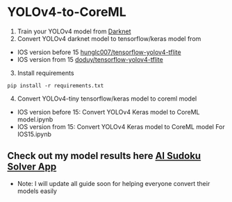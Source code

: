 # YOLOv4-to-CoreML

1. Train your YOLOv4 model from [Darknet](https://github.com/AlexeyAB/darknet)
2. Convert YOLOv4 darknet model to tensorflow/keras model from
- IOS version before 15 [hunglc007/tensorflow-yolov4-tflite](https://github.com/hunglc007/tensorflow-yolov4-tflite)
- IOS version from 15 [doduy/tensorflow-yolov4-tflite](https://github.com/DoDuy/YOLOv4-to-CoreML/tensorflow-yolov4-tflite)
3. Install requirements
```
pip install -r requirements.txt
```
4. Convert YOLOv4-tiny tensorflow/keras model to coreml model
- IOS version before 15: Convert YOLOv4 Keras model to CoreML model.ipynb
- IOS version from 15: Convert YOLOv4 Keras model to CoreML model For IOS15.ipynb

## Check out my model results here [AI Sudoku Solver App](http://vtechfuture.com/AISudokuSolver/)

* Note: I will update all guide soon for helping everyone convert their models easily
